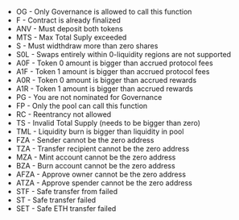 * OG - Only Governance is allowed to call this function
* F - Contract is already finalized
* ANV - Must deposit both tokens
* MTS - Max Total Suply exceeded
* S - Must widthdraw more than zero shares
* S0L - Swaps entirely within 0-liquidity regions are not supported
* A0F - Token 0 amount is bigger than accrued protocol fees
* A1F - Token 1 amount is bigger than accrued protocol fees
* A0R - Token 0 amount is bigger than accrued rewards
* A1R - Token 1 amount is bigger than accrued rewards
* PG - You are not nominated for Governance
* FP - Only the pool can call this function
* RC - Reentrancy not allowed
* TS - Invalid Total Supply (needs to be bigger than zero)
* TML - Liquidity burn is bigger than liquidity in pool
* FZA - Sender cannot be the zero address
* TZA - Transfer recipient cannot be the zero address
* MZA - Mint account cannot be the zero address
* BZA - Burn account cannot be the zero address
* AFZA - Approve owner cannot be the zero address
* ATZA - Approve spender cannot be the zero address
* STF - Safe transfer from failed
* ST - Safe transfer failed
* SET - Safe ETH transfer failed